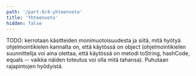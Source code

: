 ```yaml
---
path: '/part-9/4-yhteenveto'
title: 'Yhteenveto'
hidden: false
---
```


TODO: kerrotaan käsitteiden monimuotoisuudesta ja siitä, mitä hyötyä ohjelmointikielen kannalta on, että käytössä on object (ohjelmointikielen suunnittelija voi aina olettaa, että käytössä on metodi toString, hashCode, equals -- vaikka näiden toteutus voi olla mitä tahansa). Puhutaan rajapintojen hyödyistä.
